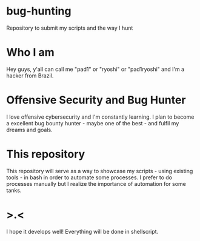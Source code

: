 # bug-hunting
Repository to submit my scripts and the way I hunt

# Who I am
Hey guys, y'all can call me "pad1" or "ryoshi" or "pad1ryoshi" and I'm a hacker from Brazil.

# Offensive Security and Bug Hunter
I love offensive cybersecurity and I'm constantly learning. I plan to become a excellent bug bounty hunter - maybe one of the best - and fulfil my dreams and goals.

# This repository
This repository will serve as a way to showcase my scripts - using existing tools - in bash in order to automate some processes. I prefer to do processes manually but I realize the importance of automation for some tanks.

# >.<
I hope it develops well! Everything will be done in shellscript.
